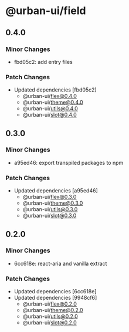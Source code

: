 # @urban-ui/field

## 0.4.0

### Minor Changes

- fbd05c2: add entry files

### Patch Changes

- Updated dependencies [fbd05c2]
  - @urban-ui/flex@0.4.0
  - @urban-ui/theme@0.4.0
  - @urban-ui/utils@0.4.0
  - @urban-ui/slot@0.4.0

## 0.3.0

### Minor Changes

- a95ed46: export transpiled packages to npm

### Patch Changes

- Updated dependencies [a95ed46]
  - @urban-ui/flex@0.3.0
  - @urban-ui/theme@0.3.0
  - @urban-ui/utils@0.3.0
  - @urban-ui/slot@0.3.0

## 0.2.0

### Minor Changes

- 6cc618e: react-aria and vanilla extract

### Patch Changes

- Updated dependencies [6cc618e]
- Updated dependencies [9948cf6]
  - @urban-ui/flex@0.2.0
  - @urban-ui/theme@0.2.0
  - @urban-ui/utils@0.2.0
  - @urban-ui/slot@0.2.0
